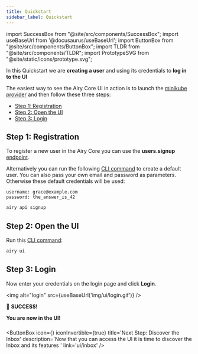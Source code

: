 ```yaml
---
title: Quickstart
sidebar_label: Quickstart
---
```


import SuccessBox from "@site/src/components/SuccessBox";
import useBaseUrl from '@docusaurus/useBaseUrl';
import ButtonBox from "@site/src/components/ButtonBox";
import TLDR from "@site/src/components/TLDR";
import PrototypeSVG from "@site/static/icons/prototype.svg";

<TLDR>

In this Quickstart we are **creating a user** and using its credentials to **log
in to the UI**

</TLDR>

The easiest way to see the Airy Core UI in action is to launch the [minikube
provider](getting-started/installation/minikube.md) and then follow these three
steps:

- [Step 1: Registration](#step-1-registration)
- [Step 2: Open the UI](#step-2-open-the-ui)
- [Step 3: Login](#step-3-login)

## Step 1: Registration

To register a new user in the Airy Core you can use the **users.signup**
[endpoint](api/endpoints/users.md#signup).

Alternatively you can run the
following [CLI command](cli/usage.md#api-signup) to create a default user.
You can also pass your own email and password as parameters. Otherwise these default
credentials will be used:

```
username: grace@example.com
password: the_answer_is_42
```

```bash
airy api signup
```

## Step 2: Open the UI

Run this [CLI command](cli/usage.md#ui):

```bash
airy ui
```

## Step 3: Login

Now enter your credentials on the login page and click **Login**.

<img alt="login" src={useBaseUrl('img/ui/login.gif')} />

<SuccessBox>

:tada: **SUCCESS!**

**You are now in the UI!**

</SuccessBox>

###

<ButtonBox
icon={<PrototypeSVG />}
iconInvertible={true}
title='Next Step: Discover the Inbox'
description='Now that you can access the UI it is time to discover the Inbox and its features '
link='ui/inbox'
/>
